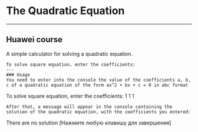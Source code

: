 # The Quadratic Equation
---
Huawei course
---
A simple calculator for solving a quadratic equation.
~~~
To solve square equation, enter the coefficients:
---
### Usage
You need to enter into the console the value of the coefficients a, b, c of a quadratic equation of the form ax^2 + bx + c = 0 in abc format
~~~
To solve square equation, enter the coefficients:
1 1 1
~~~
After that, a message will appear in the console containing the solution of the quadratic equation, with the coefficients you entered:
~~~
There are no solution
[Нажмите любую клавишу для завершения]


